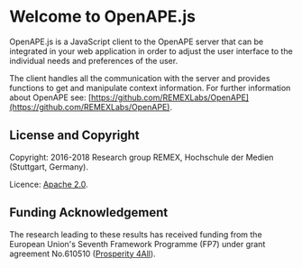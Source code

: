 # Welcome to OpenAPE.js

OpenAPE.js is a JavaScript client to the OpenAPE server that can be integrated in your web application in order to adjust the user interface to the individual needs and preferences of the user.

The client handles all the communication with the server and provides functions to get and manipulate context information.
For further information about OpenAPE see: [https://github.com/REMEXLabs/OpenAPE](https://github.com/REMEXLabs/OpenAPE).

## License and Copyright 
Copyright: 2016-2018 Research group REMEX, Hochschule der Medien (Stuttgart, Germany).

Licence: [Apache 2.0](https://github.com/REMEXLabs/OpenAPE/blob/master/openAPE/license.txt).

## Funding Acknowledgement
The research leading to these results has received funding from the European Union's Seventh Framework Programme (FP7) under grant agreement No.610510 ([Prosperity 4All](http://www.prosperity4all.eu/)).